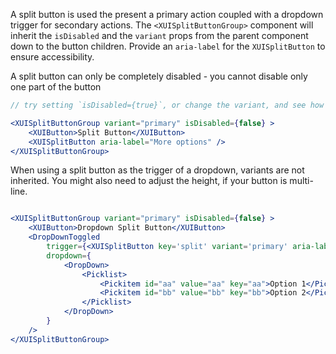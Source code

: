 A split button is used the present a primary action coupled with a dropdown trigger for secondary actions.
The `<XUISplitButtonGroup>` component will inherit the `isDisabled` and the `variant` props from the parent component down to the button children. Provide an `aria-label` for the `XUISplitButton` to ensure accessibility.

A split button can only be completely disabled - you cannot disable only one part of the button

```jsx
// try setting `isDisabled={true}`, or change the variant, and see how both buttons are disabled

<XUISplitButtonGroup variant="primary" isDisabled={false} >
	<XUIButton>Split Button</XUIButton>
	<XUISplitButton aria-label="More options" />
</XUISplitButtonGroup>
```


When using a split button as the trigger of a dropdown, variants are not inherited. You might also need to adjust the height, if your button is multi-line.
```jsx

<XUISplitButtonGroup variant="primary" isDisabled={false} >
	<XUIButton>Dropdown Split Button</XUIButton>
	<DropDownToggled
		trigger={<XUISplitButton key='split' variant='primary' aria-label='Other actions' />}
		dropdown={
			<DropDown>
				<Picklist>
					<Pickitem id="aa" value="aa" key="aa">Option 1</Pickitem>
					<Pickitem id="bb" value="bb" key="bb">Option 2</Pickitem>
				</Picklist>
			</DropDown>
		}
	/>
</XUISplitButtonGroup>
```
